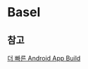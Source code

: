 # Basel

## 참고
[더 빠른 Android App Build](http://tosslab.github.io/android/2015/11/26/더-빠른-Andriod-App-Build.html)
